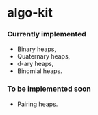 # algo-kit

### Currently implemented
* Binary heaps,
* Quaternary heaps,
* d-ary heaps,
* Binomial heaps.

### To be implemented soon
* Pairing heaps.

